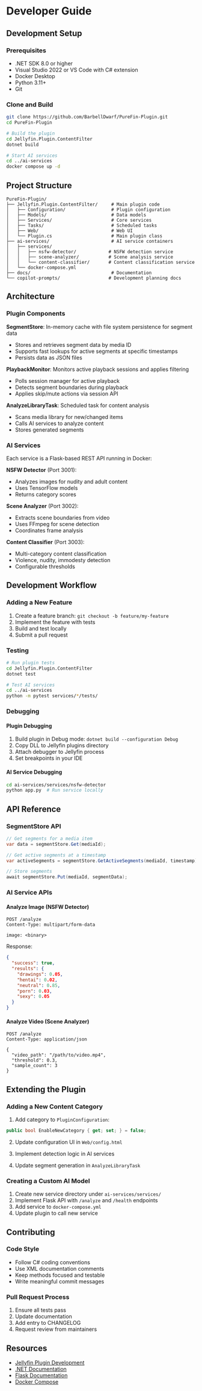# Developer Guide

## Development Setup

### Prerequisites

- .NET SDK 8.0 or higher
- Visual Studio 2022 or VS Code with C# extension
- Docker Desktop
- Python 3.11+
- Git

### Clone and Build

```bash
git clone https://github.com/BarbellDwarf/PureFin-Plugin.git
cd PureFin-Plugin

# Build the plugin
cd Jellyfin.Plugin.ContentFilter
dotnet build

# Start AI services
cd ../ai-services
docker compose up -d
```

## Project Structure

```
PureFin-Plugin/
├── Jellyfin.Plugin.ContentFilter/     # Main plugin code
│   ├── Configuration/                 # Plugin configuration
│   ├── Models/                        # Data models
│   ├── Services/                      # Core services
│   ├── Tasks/                         # Scheduled tasks
│   ├── Web/                           # Web UI
│   └── Plugin.cs                      # Main plugin class
├── ai-services/                       # AI service containers
│   ├── services/
│   │   ├── nsfw-detector/            # NSFW detection service
│   │   ├── scene-analyzer/           # Scene analysis service
│   │   └── content-classifier/       # Content classification service
│   └── docker-compose.yml
├── docs/                              # Documentation
└── copilot-prompts/                  # Development planning docs
```

## Architecture

### Plugin Components

**SegmentStore**: In-memory cache with file system persistence for segment data
- Stores and retrieves segment data by media ID
- Supports fast lookups for active segments at specific timestamps
- Persists data as JSON files

**PlaybackMonitor**: Monitors active playback sessions and applies filtering
- Polls session manager for active playback
- Detects segment boundaries during playback
- Applies skip/mute actions via session API

**AnalyzeLibraryTask**: Scheduled task for content analysis
- Scans media library for new/changed items
- Calls AI services to analyze content
- Stores generated segments

### AI Services

Each service is a Flask-based REST API running in Docker:

**NSFW Detector** (Port 3001):
- Analyzes images for nudity and adult content
- Uses TensorFlow models
- Returns category scores

**Scene Analyzer** (Port 3002):
- Extracts scene boundaries from video
- Uses FFmpeg for scene detection
- Coordinates frame analysis

**Content Classifier** (Port 3003):
- Multi-category content classification
- Violence, nudity, immodesty detection
- Configurable thresholds

## Development Workflow

### Adding a New Feature

1. Create a feature branch: `git checkout -b feature/my-feature`
2. Implement the feature with tests
3. Build and test locally
4. Submit a pull request

### Testing

```bash
# Run plugin tests
cd Jellyfin.Plugin.ContentFilter
dotnet test

# Test AI services
cd ../ai-services
python -m pytest services/*/tests/
```

### Debugging

#### Plugin Debugging

1. Build plugin in Debug mode: `dotnet build --configuration Debug`
2. Copy DLL to Jellyfin plugins directory
3. Attach debugger to Jellyfin process
4. Set breakpoints in your IDE

#### AI Service Debugging

```bash
cd ai-services/services/nsfw-detector
python app.py  # Run service locally
```

## API Reference

### SegmentStore API

```csharp
// Get segments for a media item
var data = segmentStore.Get(mediaId);

// Get active segments at a timestamp
var activeSegments = segmentStore.GetActiveSegments(mediaId, timestamp);

// Store segments
await segmentStore.Put(mediaId, segmentData);
```

### AI Service APIs

#### Analyze Image (NSFW Detector)

```http
POST /analyze
Content-Type: multipart/form-data

image: <binary>
```

Response:
```json
{
  "success": true,
  "results": {
    "drawings": 0.05,
    "hentai": 0.02,
    "neutral": 0.85,
    "porn": 0.03,
    "sexy": 0.05
  }
}
```

#### Analyze Video (Scene Analyzer)

```http
POST /analyze
Content-Type: application/json

{
  "video_path": "/path/to/video.mp4",
  "threshold": 0.3,
  "sample_count": 3
}
```

## Extending the Plugin

### Adding a New Content Category

1. Add category to `PluginConfiguration`:
```csharp
public bool EnableNewCategory { get; set; } = false;
```

2. Update configuration UI in `Web/config.html`

3. Implement detection logic in AI services

4. Update segment generation in `AnalyzeLibraryTask`

### Creating a Custom AI Model

1. Create new service directory under `ai-services/services/`
2. Implement Flask API with `/analyze` and `/health` endpoints
3. Add service to `docker-compose.yml`
4. Update plugin to call new service

## Contributing

### Code Style

- Follow C# coding conventions
- Use XML documentation comments
- Keep methods focused and testable
- Write meaningful commit messages

### Pull Request Process

1. Ensure all tests pass
2. Update documentation
3. Add entry to CHANGELOG
4. Request review from maintainers

## Resources

- [Jellyfin Plugin Development](https://jellyfin.org/docs/general/server/plugins/)
- [.NET Documentation](https://docs.microsoft.com/en-us/dotnet/)
- [Flask Documentation](https://flask.palletsprojects.com/)
- [Docker Compose](https://docs.docker.com/compose/)
